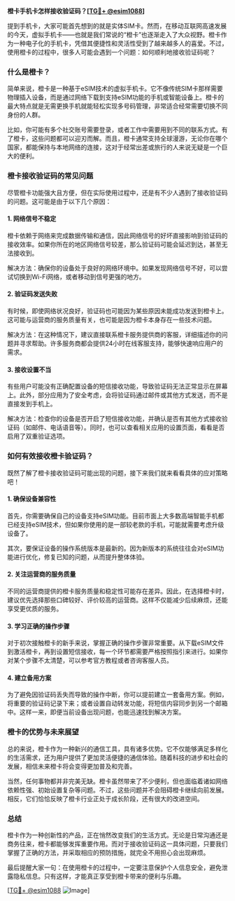 **橙卡手机卡怎样接收验证码？[[TG💪+ @esim1088](https://t.me/s/esim1088)]**

提到手机卡，大家可能首先想到的就是实体SIM卡。然而，在移动互联网高速发展的今天，虚拟手机卡——也就是我们常说的“橙卡”也逐渐走入了大众视野。橙卡作为一种电子化的手机卡，凭借其便捷性和灵活性受到了越来越多人的喜爱。不过，使用橙卡的过程中，很多人可能会遇到一个问题：如何顺利地接收验证码呢？

### 什么是橙卡？

简单来说，橙卡是一种基于eSIM技术的虚拟手机卡。它不像传统SIM卡那样需要物理插入设备，而是通过网络下载到支持eSIM功能的手机或智能设备上。橙卡的最大特点就是无需更换手机就能轻松实现多号码管理，非常适合经常需要切换不同身份的人群。

比如，你可能有多个社交账号需要登录，或者工作中需要用到不同的联系方式。有了橙卡，这些问题都可以迎刃而解。而且，橙卡通常支持全球漫游，无论你在哪个国家，都能保持与本地网络的连接，这对于经常出差或旅行的人来说无疑是一个巨大的便利。

### 橙卡接收验证码的常见问题

尽管橙卡功能强大且方便，但在实际使用过程中，还是有不少人遇到了接收验证码的问题。这可能是由于以下几个原因：

#### 1. 网络信号不稳定
橙卡依赖于网络来完成数据传输和通信，因此网络信号的好坏直接影响到验证码的接收效率。如果你所在的地区网络信号较差，那么验证码可能会延迟到达，甚至无法接收到。

解决方法：确保你的设备处于良好的网络环境中。如果发现网络信号不好，可以尝试切换到Wi-Fi网络，或者移动到信号更强的地方。

#### 2. 验证码发送失败
有时候，即使网络状况良好，验证码也可能因为某些原因未能成功发送到橙卡上。这可能与运营商的服务质量有关，也可能是因为橙卡本身存在一些技术问题。

解决方法：在这种情况下，建议直接联系橙卡服务提供商的客服，详细描述你的问题并寻求帮助。许多服务商都会提供24小时在线客服支持，能够快速响应用户的需求。

#### 3. 接收设置不当
有些用户可能没有正确配置设备的短信接收功能，导致验证码无法正常显示在屏幕上。此外，部分应用为了安全考虑，会将验证码通过邮件或其他方式发送，而不是直接发到手机上。

解决方法：检查你的设备是否开启了短信接收功能，并确认是否有其他方式接收验证码（如邮件、电话语音等）。同时，也可以查看相关应用的设置页面，看看是否启用了双重验证选项。

### 如何有效接收橙卡验证码？

既然了解了橙卡接收验证码可能出现的问题，接下来我们就来看看具体的应对策略吧！

#### 1. 确保设备兼容性
首先，你需要确保自己的设备支持eSIM功能。目前市面上大多数高端智能手机都已经支持eSIM技术，但如果你使用的是一部较老款的手机，可能就需要考虑升级设备了。

其次，要保证设备的操作系统版本是最新的。因为新版本的系统往往会对eSIM功能进行优化，修复已知的问题，从而提升整体体验。

#### 2. 关注运营商的服务质量
不同的运营商提供的橙卡服务质量和稳定性可能存在差异。因此，在选择橙卡时，建议优先选择那些口碑较好、评价较高的运营商。这样不仅能减少后续麻烦，还能享受更优质的服务。

#### 3. 学习正确的操作步骤
对于初次接触橙卡的新手来说，掌握正确的操作步骤非常重要。从下载eSIM文件到激活橙卡，再到设置短信接收，每一个环节都需要严格按照指引来进行。如果你对某个步骤不太清楚，可以参考官方教程或者咨询客服人员。

#### 4. 建立备用方案
为了避免因验证码丢失而导致的操作中断，你可以提前建立一套备用方案。例如，将重要的验证码记录下来；或者设置自动转发功能，将短信内容同步到另一个邮箱中。这样一来，即便当前设备出现问题，也能迅速找到解决方案。

### 橙卡的优势与未来展望

总的来说，橙卡作为一种新兴的通信工具，具有诸多优势。它不仅能够满足多样化的生活需求，还为用户提供了更加灵活便捷的通信体验。随着科技的进步和社会的发展，相信未来橙卡将会变得更加普及和完善。

当然，任何事物都并非完美无缺。橙卡虽然带来了不少便利，但也面临着诸如网络依赖性强、初始设置复杂等问题。不过，这些问题并不会阻碍橙卡继续向前发展。相反，它们恰恰反映了橙卡行业正处于成长阶段，还有很大的改进空间。

### 总结

橙卡作为一种创新性的产品，正在悄然改变我们的生活方式。无论是日常沟通还是商务往来，橙卡都能够发挥重要作用。而对于接收验证码这一具体问题，只要我们掌握了正确的方法，并采取相应的预防措施，就完全不用担心会出现麻烦。

最后提醒大家一句：在使用橙卡的过程中，一定要注意保护个人信息安全，避免泄露隐私信息。只有这样，才能真正享受到橙卡带来的便利与乐趣。

[[TG💪+ @esim1088](https://t.me/s/esim1088) ![Image](https://i.postimg.cc/4NQfJmqS/Snipaste-2025-05-13-00-14-12.png)]